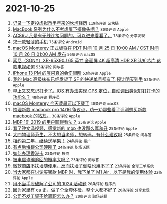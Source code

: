 # 2021-10-25

1. [记录一下定投虚拟币半年来的坎坷经历](https://www.v2ex.com/t/810271) `119条评论` `区块链`
1. [MacBook 系列为什么不考虑屏下摄像头呢？](https://www.v2ex.com/t/810249) `80条评论` `Apple`
1. [AC86U 凡是有无线连接问题的，可以进来看看了。](https://www.v2ex.com/t/810238) `78条评论` `分享发现`
1. [求一款轻薄的手机](https://www.v2ex.com/t/810297) `75条评论` `Android`
1. [macOS Monterey 正式版将在 PDT 时间 10 月 25 日 10:00 AM / CST 时间 10 月 26 日 01:00 AM 发布](https://www.v2ex.com/t/810315) `56条评论` `macOS`
1. [索尼（SONY）XR-65X90J 65 英寸 全面屏 4K 超高清 HDR XR 认知芯片 这款电视如何](https://www.v2ex.com/t/810302) `53条评论` `问与答`
1. [iPhone 13 PM 的屏闪真的会伤眼睛](https://www.v2ex.com/t/810330) `53条评论` `Apple`
1. [我的 Mac 高级抹布已经发货了 SF 的快递单号都有了,预计明天到手](https://www.v2ex.com/t/810247) `52条评论` `Apple`
1. [早上又又忘记打卡了。IOS 有办法实现 GPS 定位，自动调出类似钉钉打卡的功能么？](https://www.v2ex.com/t/810256) `48条评论` `程序员`
1. [macOS Monterey 今天凌晨可以下载了](https://www.v2ex.com/t/810485) `40条评论` `macOS`
1. [梳理新款 macbook pro 14/16 争议点，劝一劝那些看了评测想买新款 macbook 的站友。](https://www.v2ex.com/t/810502) `38条评论` `Apple`
1. [MBP 16' 2019 的用户聊聊看法？](https://www.v2ex.com/t/810501) `25条评论` `Apple`
1. [看了钟文泽视频，感觉新的 mbp 也没那么厚和丑](https://www.v2ex.com/t/810477) `25条评论` `Apple`
1. [大四物理师范生，不太想当老师，想转码，有什么建议吗](https://www.v2ex.com/t/810402) `25条评论` `问与答`
1. [相约第二年，继续送苹果！](https://www.v2ex.com/t/810470) `24条评论` `推广`
1. [有点后悔跟公司硬刚了](https://www.v2ex.com/t/810390) `24条评论` `职场话题`
1. [如何办理香港卡](https://www.v2ex.com/t/810418) `23条评论` `投资`
1. [被电信诈骗追回的概率大吗？](https://www.v2ex.com/t/810280) `23条评论` `问与答`
1. [微软商店不扶墙随便用，反而扶墙了倒啥也用不了了](https://www.v2ex.com/t/810233) `23条评论` `全球工单系统`
1. [当大家都在讨论买哪款 MBP 时，我下单了 M1 Air，以下是我的使用体验](https://www.v2ex.com/t/810317) `22条评论` `Apple`
1. [用不当手段破解了公司的 1024 活动题](https://www.v2ex.com/t/810482) `20条评论` `程序员`
1. [因为家里有 ca 史，做了个全套体检，整个人都不好了](https://www.v2ex.com/t/810365) `20条评论` `分享发现`
1. [公司不发工资不给离职怎么办？](https://www.v2ex.com/t/810325) `20条评论` `职场话题`
